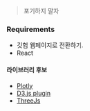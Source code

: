 > 포기하지 말자

### Requirements
* 깃헙 웹페이지로 전환하기.
* React

#### 라이브러리 후보
* [Plotly](https://plotly.com/javascript/getting-started/#start-plotting)
* [D3.js plugin](https://github.com/Niekes/d3-3d)
* [ThreeJs](https://threejs.org/)
